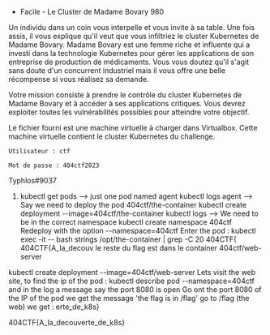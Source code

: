 - Facile -
Le Cluster de Madame Bovary
980

Un individu dans un coin vous interpelle et vous invite à sa table. Une fois assis, il vous explique qu'il veut que vous infiltriez le cluster Kubernetes de Madame Bovary. Madame Bovary est une femme riche et influente qui a investi dans la technologie Kubernetes pour gérer les applications de son entreprise de production de médicaments. Vous vous doutez qu'il s'agit sans doute d'un concurrent industriel mais il vous offre une belle récompense si vous réalisez sa demande.

 

Votre mission consiste à prendre le contrôle du cluster Kubernetes de Madame Bovary et à accéder à ses applications critiques. Vous devrez exploiter toutes les vulnérabilités possibles pour atteindre votre objectif.

 

 

Le fichier fourni est une machine virtuelle à charger dans Virtualbox. Cette machine virtuelle contient le cluster Kubernetes du challenge.

    Utilisateur : ctf

    Mot de passe : 404ctf2023

Typhlos#9037

1. kubectl get pods --> just one pod named agent
kubectl logs agent --> Say we need to deploy the pod 404ctf/the-container
kubectl create deployment <premiercontainer> --image=404ctf/the-container
kubectl logs <PremierContainer> --> We need to be in the correct namespace
kubectl create namespace 404ctf
Redeploy with the option --namespace=404ctf
Enter the pod : kubectl exec -it <deuxiemecontainer> -- bash
strings /opt/the-container | grep -C 20 404CTF{
	404CTF{A_la_decouv le reste du flag est dans le container 404ctf/web-server

kubectl create deployment <premierweb> --image=404ctf/web-server
Lets visit the web site, to find the ip of the pod : kubectl describe pod --namespace=404ctf and in the log a message say the port 8080 is open
Go ont the port 8080 of the IP of the pod we get the message 'the flag is in /flag' go to /flag (the web)
we get : erte_de_k8s}

404CTF{A_la_decouverte_de_k8s}
